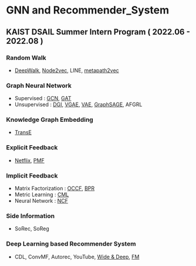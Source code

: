 # GNN and Recommender_System

## KAIST DSAIL Summer Intern Program ( 2022.06 - 2022.08 )
### Random Walk 
* [DeepWalk](https://github.com/kyuhyeokGithub/GNN_RecSys/tree/main/DeepWalk), [Node2vec](https://github.com/kyuhyeokGithub/GNN_RecSys/tree/main/Node2vec), LINE, [metapath2vec](https://github.com/kyuhyeokGithub/GNN_RecSys/tree/main/metapath2vec)

### Graph Neural Network
* Supervised : [GCN](https://github.com/kyuhyeokGithub/GNN_RecSys/tree/main/GCN), [GAT](https://github.com/kyuhyeokGithub/GNN_RecSys/tree/main/GAT)
* Unsupervised : [DGI](https://github.com/kyuhyeokGithub/GNN_RecSys/tree/main/DGI), [VGAE](https://github.com/kyuhyeokGithub/GNN_RecSys/tree/main/VGAE), [VAE](https://github.com/kyuhyeokGithub/GNN_RecSys/tree/main/VAE), [GraphSAGE](https://github.com/kyuhyeokGithub/GNN_RecSys/tree/main/GraphSAGE), AFGRL

### Knowledge Graph Embedding
* [TransE](https://github.com/kyuhyeokGithub/GNN_RecSys/tree/main/TransE)

### Explicit Feedback
* [Netflix](https://github.com/kyuhyeokGithub/GNN_RecSys/tree/main/Netflix), [PMF](https://github.com/kyuhyeokGithub/GNN_RecSys/tree/main/PMF)

### Implicit Feedback
* Matrix Factorization : [OCCF](https://github.com/kyuhyeokGithub/GNN_RecSys/tree/main/OCCF), [BPR](https://github.com/kyuhyeokGithub/GNN_RecSys/tree/main/BPR)
* Metric Learning : [CML](https://github.com/kyuhyeokGithub/GNN_RecSys/tree/main/CML)
* Neural Network : [NCF](https://github.com/kyuhyeokGithub/GNN_RecSys/tree/main/NCF)

### Side Information
* SoRec, SoReg

### Deep Learning based Recommender System
* CDL, ConvMF, Autorec, YouTube, [Wide & Deep](https://github.com/kyuhyeokGithub/GNN_RecSys/tree/main/Wide_Deep), [FM](https://github.com/kyuhyeokGithub/GNN_RecSys/tree/main/FM)
